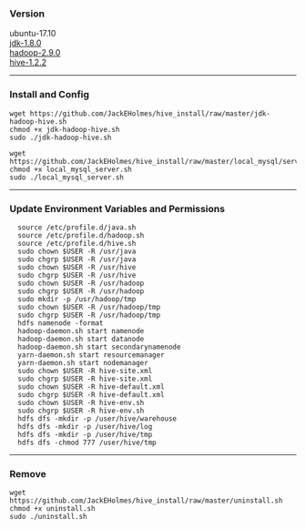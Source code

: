 ### Version

ubuntu-17.10  
[jdk-1.8.0](http://www.oracle.com/technetwork/java/javase/downloads/jdk8-downloads-2133151.html)  
[hadoop-2.9.0](http://mirrors.tuna.tsinghua.edu.cn/apache/hadoop/common/hadoop-2.9.0/)  
[hive-1.2.2](https://mirrors.tuna.tsinghua.edu.cn/apache/hive/hive-1.2.2/)  

* * *

### Install and Config
    
    wget https://github.com/JackEHolmes/hive_install/raw/master/jdk-hadoop-hive.sh
    chmod +x jdk-hadoop-hive.sh  
    sudo ./jdk-hadoop-hive.sh  

    wget https://github.com/JackEHolmes/hive_install/raw/master/local_mysql/server/local_mysql_server.sh  
    chmod +x local_mysql_server.sh  
    sudo ./local_mysql_server.sh  
  
  
* * *

### Update Environment Variables and Permissions
 
      source /etc/profile.d/java.sh  
      source /etc/profile.d/hadoop.sh  
      source /etc/profile.d/hive.sh  
      sudo chown $USER -R /usr/java
      sudo chgrp $USER -R /usr/java
      sudo chown $USER -R /usr/hive
      sudo chgrp $USER -R /usr/hive
      sudo chown $USER -R /usr/hadoop
      sudo chgrp $USER -R /usr/hadoop
      sudo mkdir -p /usr/hadoop/tmp
      sudo chown $USER -R /usr/hadoop/tmp
      sudo chgrp $USER -R /usr/hadoop/tmp
      hdfs namenode -format
      hadoop-daemon.sh start namenode
      hadoop-daemon.sh start datanode
      hadoop-daemon.sh start secondarynamenode
      yarn-daemon.sh start resourcemanager
      yarn-daemon.sh start nodemanager
      sudo chown $USER -R hive-site.xml
      sudo chgrp $USER -R hive-site.xml
      sudo chown $USER -R hive-default.xml
      sudo chgrp $USER -R hive-default.xml
      sudo chown $USER -R hive-env.sh
      sudo chgrp $USER -R hive-env.sh 
      hdfs dfs -mkdir -p /user/hive/warehouse
      hdfs dfs -mkdir -p /user/hive/log
      hdfs dfs -mkdir -p /user/hive/tmp
      hdfs dfs -chmod 777 /user/hive/tmp



* * *
### Remove
     
    wget https://github.com/JackEHolmes/hive_install/raw/master/uninstall.sh  
    chmod +x uninstall.sh  
    sudo ./uninstall.sh   
      
